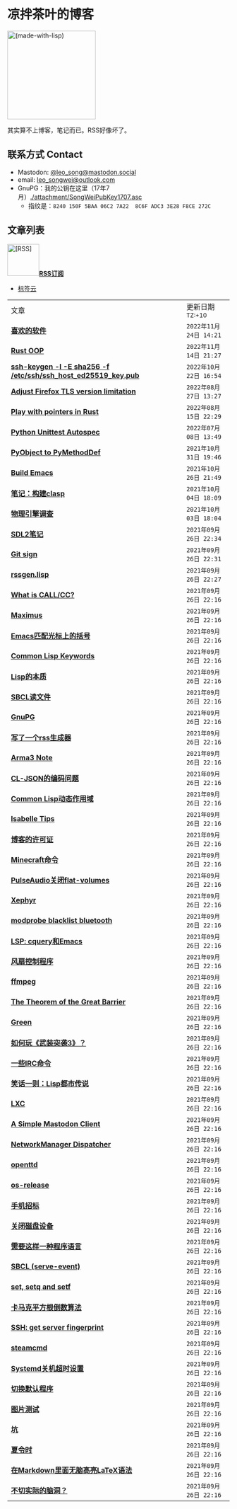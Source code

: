 凉拌茶叶的博客
==============

<img src="./attachment/lisplogo_fancy_256.png" alt="(made-with-lisp)" width="200"/>

其实算不上博客，笔记而已。RSS好像坏了。

## 联系方式 Contact

* Mastodon: [@leo_song@mastodon.social](https://mastodon.social/@leo_song)
* email: leo_songwei@outlook.com
* GnuPG：我的公钥在这里（17年7月）[./attachment/SongWeiPubKey1707.asc](https://raw.githubusercontent.com/leosongwei/blog/master/attachment/SongWeiPubKey1707.asc)
  - 指纹是：`8240 150F 5BAA 06C2 7A22  8C6F ADC3 3E28 F8CE 272C`

文章列表
--------

<a href="https://github.com/leosongwei/blog/raw/master/rss.xml"><img src="./attachment/rss.jpg" alt="[RSS]" width="72"/>**RSS订阅**</a>

* [标签云](./tags.md)

<table><tbody>
<tr><td>文章</td><td>更新日期<sup>TZ:+10</sup></td></tr>
<tr><td>
<a href="./02_favorite_software.md">
<b>喜欢的软件</b>
</a></td>
<td><code>2022年11月24日 14:21</code></td>
</tr>
<tr><td>
<a href="./rust_oop.md">
<b>Rust OOP</b>
</a></td>
<td><code>2022年11月14日 21:27</code></td>
</tr>
<tr><td>
<a href="./ssh_key.md">
<b>ssh-keygen -l -E sha256 -f /etc/ssh/ssh_host_ed25519_key.pub</b>
</a></td>
<td><code>2022年10月22日 16:54</code></td>
</tr>
<tr><td>
<a href="./firefox_tls_version_limitation.md">
<b>Adjust Firefox TLS version limitation</b>
</a></td>
<td><code>2022年08月27日 13:27</code></td>
</tr>
<tr><td>
<a href="./rust_play_with_pointer.md">
<b>Play with pointers in Rust</b>
</a></td>
<td><code>2022年08月15日 22:29</code></td>
</tr>
<tr><td>
<a href="./python_autospec.md">
<b>Python Unittest Autospec</b>
</a></td>
<td><code>2022年07月08日 13:49</code></td>
</tr>
<tr><td>
<a href="./PyObject_to_PyMethodDef.md">
<b>PyObject to PyMethodDef</b>
</a></td>
<td><code>2021年10月31日 19:46</code></td>
</tr>
<tr><td>
<a href="./build_emacs.md">
<b>Build Emacs</b>
</a></td>
<td><code>2021年10月26日 21:49</code></td>
</tr>
<tr><td>
<a href="./build-clasp.md">
<b>笔记：构建clasp</b>
</a></td>
<td><code>2021年10月04日 18:09</code></td>
</tr>
<tr><td>
<a href="./physics_engines_investigations.md">
<b>物理引擎调查</b>
</a></td>
<td><code>2021年10月03日 18:04</code></td>
</tr>
<tr><td>
<a href="./sdl2_notes.md">
<b>SDL2笔记</b>
</a></td>
<td><code>2021年09月26日 22:34</code></td>
</tr>
<tr><td>
<a href="./git_sign.md">
<b>Git sign</b>
</a></td>
<td><code>2021年09月26日 22:31</code></td>
</tr>
<tr><td>
<a href="./rssgen.lisp.md">
<b>rssgen.lisp</b>
</a></td>
<td><code>2021年09月26日 22:27</code></td>
</tr>
<tr><td>
<a href="./00_what_is_call_cc.md">
<b>What is CALL/CC?</b>
</a></td>
<td><code>2021年09月26日 22:16</code></td>
</tr>
<tr><td>
<a href="./01_maximus.md">
<b>Maximus</b>
</a></td>
<td><code>2021年09月26日 22:16</code></td>
</tr>
<tr><td>
<a href="./03_emacs_matching_parens_ON_cursor.md">
<b>Emacs匹配光标上的括号</b>
</a></td>
<td><code>2021年09月26日 22:16</code></td>
</tr>
<tr><td>
<a href="./04_common_lisp_keywords.md">
<b>Common Lisp Keywords</b>
</a></td>
<td><code>2021年09月26日 22:16</code></td>
</tr>
<tr><td>
<a href="./05_essence_of_lisp.md">
<b>Lisp的本质</b>
</a></td>
<td><code>2021年09月26日 22:16</code></td>
</tr>
<tr><td>
<a href="./06_sbcl_reading_file.md">
<b>SBCL读文件</b>
</a></td>
<td><code>2021年09月26日 22:16</code></td>
</tr>
<tr><td>
<a href="./07_gpg.md">
<b>GnuPG</b>
</a></td>
<td><code>2021年09月26日 22:16</code></td>
</tr>
<tr><td>
<a href="./08_rss.md">
<b>写了一个rss生成器</b>
</a></td>
<td><code>2021年09月26日 22:16</code></td>
</tr>
<tr><td>
<a href="./Arma3_scripting_note.md">
<b>Arma3 Note</b>
</a></td>
<td><code>2021年09月26日 22:16</code></td>
</tr>
<tr><td>
<a href="./CL-JSON的编码问题.md">
<b>CL-JSON的编码问题</b>
</a></td>
<td><code>2021年09月26日 22:16</code></td>
</tr>
<tr><td>
<a href="./CommonLisp动态作用域.md">
<b>Common Lisp动态作用域</b>
</a></td>
<td><code>2021年09月26日 22:16</code></td>
</tr>
<tr><td>
<a href="./Isabelle.md">
<b>Isabelle Tips</b>
</a></td>
<td><code>2021年09月26日 22:16</code></td>
</tr>
<tr><td>
<a href="./LICENSE.md">
<b>博客的许可证</b>
</a></td>
<td><code>2021年09月26日 22:16</code></td>
</tr>
<tr><td>
<a href="./Minecraft命令.md">
<b>Minecraft命令</b>
</a></td>
<td><code>2021年09月26日 22:16</code></td>
</tr>
<tr><td>
<a href="./PulseAudio关闭flat-volumes.md">
<b>PulseAudio关闭flat-volumes</b>
</a></td>
<td><code>2021年09月26日 22:16</code></td>
</tr>
<tr><td>
<a href="./Xephyr.md">
<b>Xephyr</b>
</a></td>
<td><code>2021年09月26日 22:16</code></td>
</tr>
<tr><td>
<a href="./blacklist_bluetooth.md">
<b>modprobe blacklist bluetooth</b>
</a></td>
<td><code>2021年09月26日 22:16</code></td>
</tr>
<tr><td>
<a href="./cquery.md">
<b>LSP: cquery和Emacs</b>
</a></td>
<td><code>2021年09月26日 22:16</code></td>
</tr>
<tr><td>
<a href="./fan.md">
<b>风扇控制程序</b>
</a></td>
<td><code>2021年09月26日 22:16</code></td>
</tr>
<tr><td>
<a href="./ffmpeg.md">
<b>ffmpeg</b>
</a></td>
<td><code>2021年09月26日 22:16</code></td>
</tr>
<tr><td>
<a href="./great_barrier.md">
<b>The Theorem of the Great Barrier</b>
</a></td>
<td><code>2021年09月26日 22:16</code></td>
</tr>
<tr><td>
<a href="./green.md">
<b>Green</b>
</a></td>
<td><code>2021年09月26日 22:16</code></td>
</tr>
<tr><td>
<a href="./how_to_play_arma3.md">
<b>如何玩《武装突袭3》？</b>
</a></td>
<td><code>2021年09月26日 22:16</code></td>
</tr>
<tr><td>
<a href="./irc-commands.md">
<b>一些IRC命令</b>
</a></td>
<td><code>2021年09月26日 22:16</code></td>
</tr>
<tr><td>
<a href="./legendary_lisper.md">
<b>笑话一则：Lisp都市传说</b>
</a></td>
<td><code>2021年09月26日 22:16</code></td>
</tr>
<tr><td>
<a href="./lxc.md">
<b>LXC</b>
</a></td>
<td><code>2021年09月26日 22:16</code></td>
</tr>
<tr><td>
<a href="./mastodon_client.md">
<b>A Simple Mastodon Client</b>
</a></td>
<td><code>2021年09月26日 22:16</code></td>
</tr>
<tr><td>
<a href="./networkmanager-dispatcher.md">
<b>NetworkManager Dispatcher</b>
</a></td>
<td><code>2021年09月26日 22:16</code></td>
</tr>
<tr><td>
<a href="./openttd.md">
<b>openttd</b>
</a></td>
<td><code>2021年09月26日 22:16</code></td>
</tr>
<tr><td>
<a href="./os-release.md">
<b>os-release</b>
</a></td>
<td><code>2021年09月26日 22:16</code></td>
</tr>
<tr><td>
<a href="./phone_requirement.md">
<b>手机招标</b>
</a></td>
<td><code>2021年09月26日 22:16</code></td>
</tr>
<tr><td>
<a href="./poweroff_disk.md">
<b>关闭磁盘设备</b>
</a></td>
<td><code>2021年09月26日 22:16</code></td>
</tr>
<tr><td>
<a href="./requirement_of_programming_language.md">
<b>需要这样一种程序语言</b>
</a></td>
<td><code>2021年09月26日 22:16</code></td>
</tr>
<tr><td>
<a href="./sbcl_serve-event.md">
<b>SBCL (serve-event)</b>
</a></td>
<td><code>2021年09月26日 22:16</code></td>
</tr>
<tr><td>
<a href="./set-setf-setq.md">
<b>set, setq and setf</b>
</a></td>
<td><code>2021年09月26日 22:16</code></td>
</tr>
<tr><td>
<a href="./sqrt.md">
<b>卡马克平方根倒数算法</b>
</a></td>
<td><code>2021年09月26日 22:16</code></td>
</tr>
<tr><td>
<a href="./ssh-fingerprint.md">
<b>SSH: get server fingerprint</b>
</a></td>
<td><code>2021年09月26日 22:16</code></td>
</tr>
<tr><td>
<a href="./steamcmd.md">
<b>steamcmd</b>
</a></td>
<td><code>2021年09月26日 22:16</code></td>
</tr>
<tr><td>
<a href="./systemd_timeout.md">
<b>Systemd关机超时设置</b>
</a></td>
<td><code>2021年09月26日 22:16</code></td>
</tr>
<tr><td>
<a href="./切换默认程序.md">
<b>切换默认程序</b>
</a></td>
<td><code>2021年09月26日 22:16</code></td>
</tr>
<tr><td>
<a href="./图片测试.md">
<b>图片测试</b>
</a></td>
<td><code>2021年09月26日 22:16</code></td>
</tr>
<tr><td>
<a href="./坑.md">
<b>坑</b>
</a></td>
<td><code>2021年09月26日 22:16</code></td>
</tr>
<tr><td>
<a href="./夏令时.md">
<b>夏令时</b>
</a></td>
<td><code>2021年09月26日 22:16</code></td>
</tr>
<tr><td>
<a href="./无脑高亮LaTeX语法.md">
<b>在Markdown里面无脑高亮LaTeX语法</b>
</a></td>
<td><code>2021年09月26日 22:16</code></td>
</tr>
<tr><td>
<a href="./脑洞.md">
<b>不切实际的脑洞？</b>
</a></td>
<td><code>2021年09月26日 22:16</code></td>
</tr>
</tbody></table>
